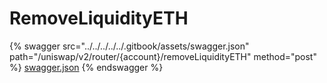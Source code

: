 # RemoveLiquidityETH

{% swagger src="../../../../../.gitbook/assets/swagger.json" path="/uniswap/v2/router/{account}/removeLiquidityETH" method="post" %}
[swagger.json](../../../../../.gitbook/assets/swagger.json)
{% endswagger %}
